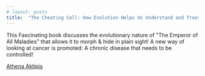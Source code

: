 ```yaml
---
# layout: posts
title:  "The Cheating Cell: How Evolution Helps Us Understand and Treat Cancer"
---
```


This Fascinating book discusses the evolutionary nature of "The Emperor of All Maladies" that allows it to morph & hide in plain sight! A new way of looking at cancer is promoted: A chronic disease that needs to be controlled!


[Athena Aktipis ](https://www.amazon.com/Cheating-Cell-Evolution-Understand-Cancer-ebook/dp/B082YJTRW6/ref=sr_1_1?crid=1ZL2IWJPO9TU3&keywords=the+cheating+cell+by+athena+aktipis&qid=1665354588&qu=eyJxc2MiOiIxLjAwIiwicXNhIjoiMC45NyIsInFzcCI6IjAuOTcifQ%3D%3D&sprefix=athena+ak%2Caps%2C84&sr=8-1)
